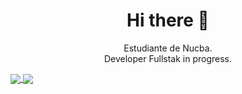 <h1 align="center"> Hi there 👋 </h1>
<p align="center">Estudiante de Nucba. 
<br>
Developer Fullstak in progress. </p>


<a href="https://github.com/fafomax/github-readme-stats">
  <img align="center" src="https://github-readme-stats.vercel.app/api/pin/?username=fafomax&repo=github-readme-stats" />
</a>
<a href="https://github.com/fafomax/convoychat">
  <img align="center" src="https://github-readme-stats.vercel.app/api/pin/?username=fafomax&repo=convoychat" />
</a>
